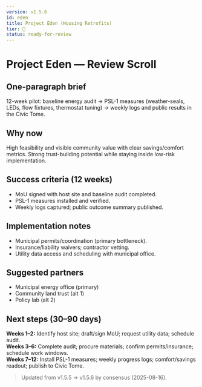 ```yaml
---
version: v1.5.6
id: eden
title: Project Eden (Housing Retrofits)
tier: 🧭
status: ready-for-review
---
```

# Project Eden — Review Scroll

## One-paragraph brief

12-week pilot: baseline energy audit → PSL-1 measures (weather-seals, LEDs, flow fixtures, thermostat tuning) → weekly logs and public results in the Civic Tome.

## Why now

High feasibility and visible community value with clear savings/comfort metrics. Strong trust-building potential while staying inside low-risk implementation.

## Success criteria (12 weeks)

- MoU signed with host site and baseline audit completed.
- PSL-1 measures installed and verified.
- Weekly logs captured; public outcome summary published.

## Implementation notes

- Municipal permits/coordination (primary bottleneck).
- Insurance/liability waivers; contractor vetting.
- Utility data access and scheduling with municipal office.

## Suggested partners

- Municipal energy office (primary)
- Community land trust (alt 1)
- Policy lab (alt 2)

## Next steps (30–90 days)

**Weeks 1–2:** Identify host site; draft/sign MoU; request utility data; schedule audit.  
**Weeks 3–6:** Complete audit; procure materials; confirm permits/insurance; schedule work windows.  
**Weeks 7–12:** Install PSL-1 measures; weekly progress logs; comfort/savings readout; publish to Civic Tome.

> Updated from v1.5.5 → v1.5.6 by consensus (2025-08-16).
